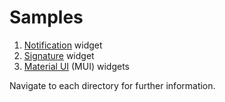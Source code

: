 # Samples

1. [Notification](./notification-widget/) widget
2. [Signature](./signature-widget/) widget
3. [Material UI]() (MUI) widgets

Navigate to each directory for further information.
